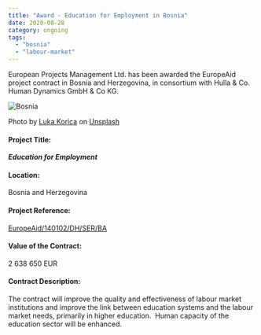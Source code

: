 ```yaml
---
title: "Award - Education for Employment in Bosnia"
date: 2020-08-28
category: ongoing
tags: 
  - "bosnia"
  - "labour-market"
---
```


European Projects Management Ltd. has been awarded the EuropeAid project contract in Bosnia and Herzegovina, in consortium with Hulla & Co. Human Dynamics GmbH & Co KG.

![Bosnia](images/luka-korica-EkjkHpDyVZI-unsplash-e1599216533950-1024x548.jpg)

Photo by [Luka Korica](https://unsplash.com/@lkorica_photo?utm_source=unsplash&utm_medium=referral&utm_content=creditCopyText) on [Unsplash](https://unsplash.com/?utm_source=unsplash&utm_medium=referral&utm_content=creditCopyText)

#### Project Title:

**_Education for Employment_**

#### Location:

Bosnia and Herzegovina

#### Project Reference:

[EuropeAid/140102/DH/SER/BA](https://webgate.ec.europa.eu/europeaid/online-services/index.cfm?ADSSChck=1549876208267&do=publi.detPUB&searchtype=QS&orderby=upd&orderbyad=Desc&nbPubliList=15&page=2&aoref=140102)

#### Value of the Contract:

2 638 650 EUR

#### Contract Description:

The contract will improve the quality and effectiveness of labour market institutions and improve the link between education systems and the labour market needs, primarily in higher education.  Human capacity of the education sector will be enhanced.
